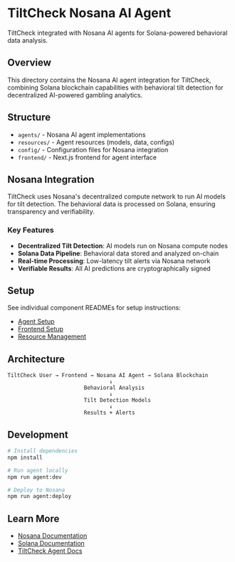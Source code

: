 # TiltCheck Nosana AI Agent

TiltCheck integrated with Nosana AI agents for Solana-powered behavioral data analysis.

## Overview

This directory contains the Nosana AI agent integration for TiltCheck, combining Solana blockchain capabilities with behavioral tilt detection for decentralized AI-powered gambling analytics.

## Structure

- `agents/` - Nosana AI agent implementations
- `resources/` - Agent resources (models, data, configs)
- `config/` - Configuration files for Nosana integration
- `frontend/` - Next.js frontend for agent interface

## Nosana Integration

TiltCheck uses Nosana's decentralized compute network to run AI models for tilt detection. The behavioral data is processed on Solana, ensuring transparency and verifiability.

### Key Features

- **Decentralized Tilt Detection**: AI models run on Nosana compute nodes
- **Solana Data Pipeline**: Behavioral data stored and analyzed on-chain
- **Real-time Processing**: Low-latency tilt alerts via Nosana network
- **Verifiable Results**: All AI predictions are cryptographically signed

## Setup

See individual component READMEs for setup instructions:
- [Agent Setup](./agents/README.md)
- [Frontend Setup](./frontend/README.md)
- [Resource Management](./resources/README.md)

## Architecture

```
TiltCheck User → Frontend → Nosana AI Agent → Solana Blockchain
                                ↓
                        Behavioral Analysis
                                ↓
                        Tilt Detection Models
                                ↓
                        Results + Alerts
```

## Development

```bash
# Install dependencies
npm install

# Run agent locally
npm run agent:dev

# Deploy to Nosana
npm run agent:deploy
```

## Learn More

- [Nosana Documentation](https://docs.nosana.io/)
- [Solana Documentation](https://docs.solana.com/)
- [TiltCheck Agent Docs](../README_AGENT.md)
